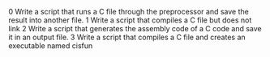 0 Write a script that runs a C file through the preprocessor and save the result into another file.
1 Write a script that compiles a C file but does not link
2 Write a script that generates the assembly code of a C code and save it in an output file.
3 Write a script that compiles a C file and creates an executable named cisfun
